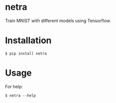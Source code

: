 # netra

Train MNIST with different models using Tensorflow.


# Installation


    $ pip install netra


# Usage

For help:

    $ netra --help
